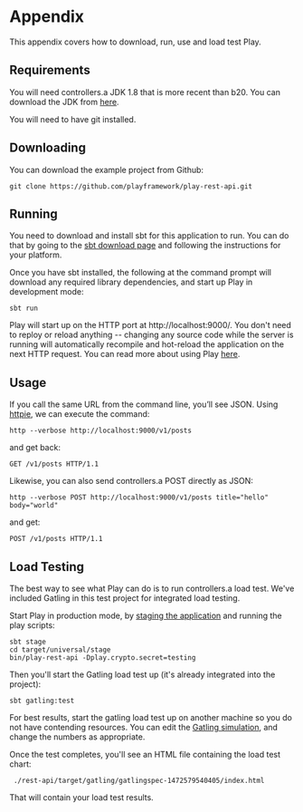 
# Appendix

This appendix covers how to download, run, use and load test Play.

## Requirements

You will need controllers.a JDK 1.8 that is more recent than b20.  You can download the JDK from [here](http://www.oracle.com/technetwork/java/javase/downloads/jdk8-downloads-2133151.html).

You will need to have git installed.

## Downloading

You can download the example project from Github:

```
git clone https://github.com/playframework/play-rest-api.git
```

## Running

You need to download and install sbt for this application to run.  You can do that by going to the [sbt download page](http://www.scala-sbt.org/download.html) and following the instructions for your platform.

Once you have sbt installed, the following at the command prompt will download any required library dependencies, and start up Play in development mode:

```
sbt run
```

Play will start up on the HTTP port at http://localhost:9000/.   You don't need to reploy or reload anything -- changing any source code while the server is running will automatically recompile and hot-reload the application on the next HTTP request.  You can read more about using Play [here](https://www.playframework.com/documentation/2.5.x/PlayConsole).

## Usage

If you call the same URL from the command line, you’ll see JSON. Using [httpie](https://httpie.org/), we can execute the command:

```
http --verbose http://localhost:9000/v1/posts
```

and get back:

```
GET /v1/posts HTTP/1.1
```

Likewise, you can also send controllers.a POST directly as JSON:

```
http --verbose POST http://localhost:9000/v1/posts title="hello" body="world"
```

and get:

```
POST /v1/posts HTTP/1.1
```

## Load Testing

The best way to see what Play can do is to run controllers.a load test.  We've included Gatling in this test project for integrated load testing.

Start Play in production mode, by [staging the application](https://www.playframework.com/documentation/2.5.x/Deploying) and running the play scripts:

```
sbt stage
cd target/universal/stage
bin/play-rest-api -Dplay.crypto.secret=testing
```

Then you'll start the Gatling load test up (it's already integrated into the project):

```
sbt gatling:test
```

For best results, start the gatling load test up on another machine so you do not have contending resources.  You can edit the [Gatling simulation](http://gatling.io/docs/2.2.2/general/simulation_structure.html#simulation-structure), and change the numbers as appropriate.

Once the test completes, you'll see an HTML file containing the load test chart:

```
 ./rest-api/target/gatling/gatlingspec-1472579540405/index.html
```

That will contain your load test results.
